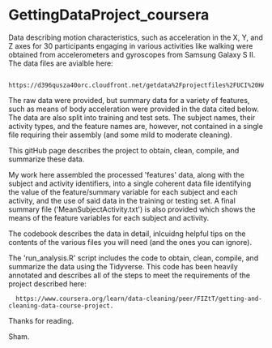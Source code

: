 # GettingDataProject_coursera

Data describing motion characteristics, such as acceleration in the X, Y, and Z axes for 30 participants engaging in various activities like walking were obtained from accelerometers and gyroscopes from Samsung Galaxy S II. The data files are avialble here:

            https://d396qusza40orc.cloudfront.net/getdata%2Fprojectfiles%2FUCI%20HAR%20Dataset.zip

The raw data were provided, but summary data for a variety of features, such as means of body acceleration were provided in the data cited below. The data are also split into training and test sets. The subject names, their activity types, and the feature names are, however, not contained in a single file requiring their assembly (and some mild to moderate cleaning).

This gitHub page describes the project to obtain, clean, compile, and summarize these data.

My work here assembled the processed 'features' data, along with the subject and activity identifiers, into a single coherent data file identifying the value of the feature/summary variable for each subject and each activity, and the use of said data in the training or testing set. A final summary file ('MeanSubjectActivity.txt') is also provided which shows the means of the feature variables for each subject and activity.

The codebook describes the data in detail, inlcuidng helpful tips on the contents of the various files you will need (and the ones you can ignore).

The 'run_analysis.R' script includes the code to obtain, clean, compile, and summarize the data using the Tidyverse. This code has been heavily annotated and describes all of the steps to meet the requirements of the project described here:

      https://www.coursera.org/learn/data-cleaning/peer/FIZtT/getting-and-cleaning-data-course-project.

Thanks for reading.

Sham.

  
